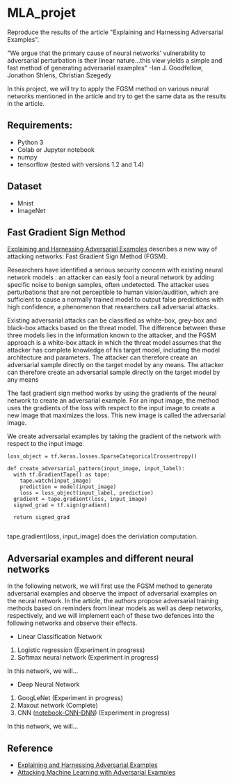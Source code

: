 
# MLA_projet
Reproduce the results of the article "Explaining and Harnessing Adversarial Examples". 

"We argue that the primary cause of neural networks' vulnerability to adversarial perturbation is their linear nature...this view yields a simple and fast method of generating adversarial examples" -Ian J. Goodfellow, Jonathon Shlens, Christian Szegedy

In this project, we will try to apply the FGSM method on various neural networks mentioned in the article and try to get the same data as the results in the article.

## Requirements:

* Python 3
* Colab or Jupyter notebook
* numpy
* tensorflow (tested with versions 1.2 and 1.4)

## Dataset

* Mnist
* ImageNet
## Fast Gradient Sign Method 

[Explaining and Harnessing Adversarial Examples](https://arxiv.org/abs/1412.6572) describes a new way of attacking networks: Fast Gradient Sign Method (FGSM).

Researchers have identified a serious security concern with existing neural network models : an attacker can easily fool a neural network by adding specific noise to benign samples, often undetected. The attacker uses perturbations that are not perceptible to human vision/audition, which are sufficient to cause a normally trained model to output false predictions with high confidence, a phenomenon that researchers call adversarial attacks.

Existing adversarial attacks can be classified as white-box, grey-box and black-box attacks based on the threat model. The difference between these three models lies in the information known to the attacker, and the FGSM approach is a white-box attack in which the threat model assumes that the attacker has complete knowledge of his target model, including the model architecture and parameters. The attacker can therefore create an adversarial sample directly on the target model by any means. The attacker can therefore create an adversarial sample directly on the target model by any means

The fast gradient sign method works by using the gradients of the neural network to create an adversarial example. 
For an input image, the method uses the gradients of the loss with respect to the input image to create a new image that 
maximizes the loss. This new image is called the adversarial image.

We create adversarial examples by taking the gradient of the network with respect to the input image.
```
loss_object = tf.keras.losses.SparseCategoricalCrossentropy()

def create_adversarial_pattern(input_image, input_label):
  with tf.GradientTape() as tape:
    tape.watch(input_image)
    prediction = model(input_image)
    loss = loss_object(input_label, prediction)
  gradient = tape.gradient(loss, input_image)
  signed_grad = tf.sign(gradient)
  
  return signed_grad
  
```
tape.gradient(loss, input_image) does the deriviation computation.

## Adversarial examples and different neural networks

In the following network, we will first use the FGSM method to generate adversarial examples and observe the impact of adversarial examples on the neural network.  In the article, the authors propose adversarial training methods based on reminders from linear models as well as deep networks, respectively, and we will implement each of these two defences into the following networks and observe their effects.

  * Linear Classification Network
  
  1. Logistic regression (Experiment in progress)
  2. Softmax neural network (Experiment in progress)
    
  In this network, we will...
    
  * Deep Neural Network
  
  1. GoogLeNet (Experiment in progress)
  2. Maxout network (Complete)
  3. CNN ([notebook-CNN-DNN](src)) (Experiment in progress)
    
  In this network, we will...


## Reference

- [Explaining and Harnessing Adversarial Examples](https://arxiv.org/abs/1412.6572)
- [Attacking Machine Learning with Adversarial Examples](https://openai.com/blog/adversarial-example-research/)
